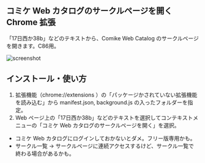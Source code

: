## コミケ Web カタログのサークルページを開く Chrome 拡張

「17日西か38b」などのテキストから、Comike Web Catalog のサークルページを開きます。C86用。

![screenshot](https://cloud.githubusercontent.com/assets/8276381/3713043/ae70f6ce-1548-11e4-8d5e-2b9742e72bab.png)


## インストール・使い方

1. 拡張機能（chrome://extensions ）の「パッケージかされていない拡張機能を読み込む」から manifest.json, background.js の入ったフォルダーを指定。
2. Web ページ上の「17日西か38b」などのテキストを選択してコンテキストメニューの「コミケ Web カタログのサークルページを開く」を選択。

* コミケ Web カタログにログインしておかないとダメ。フリー版専用かも。
* サークル一覧 → サークルページに連続アクセスするけど、サークル一覧で終わる場合があるかも。
